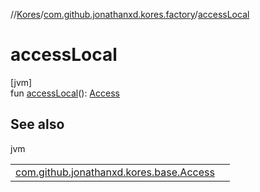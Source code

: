 //[Kores](../../index.md)/[com.github.jonathanxd.kores.factory](index.md)/[accessLocal](access-local.md)

# accessLocal

[jvm]\
fun [accessLocal](access-local.md)(): [Access](../com.github.jonathanxd.kores.base/-access/index.md)

## See also

jvm

| | |
|---|---|
| [com.github.jonathanxd.kores.base.Access](../com.github.jonathanxd.kores.base/-access/index.md) |  |

